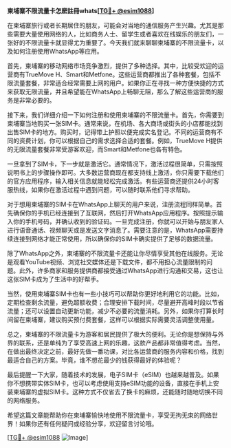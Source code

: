 **柬埔寨不限流量卡怎麽註冊whats[[TG💪+ @esim1088](https://t.me/s/esim1088)]**

在柬埔寨旅行或者长期居住的朋友，可能会对当地的通信服务产生兴趣。尤其是那些需要大量使用网络的人，比如商务人士、留学生或者喜欢在线娱乐的朋友们，一张好的不限流量卡就显得尤为重要了。今天我们就来聊聊柬埔寨的不限流量卡，以及如何注册使用WhatsApp等应用。

首先，柬埔寨的移动网络市场竞争激烈，提供了多种选择。其中，比较受欢迎的运营商有TrueMove H、Smart和Metfone。这些运营商都推出了各种套餐，包括不限流量套餐，非常适合经常需要上网的用户。如果你正在寻找一种方便快捷的方式来获取无限流量，并且希望能在WhatsApp上畅聊无阻，那么了解这些运营商的服务是非常必要的。

接下来，我们详细介绍一下如何注册和使用柬埔寨的不限流量卡。首先，你需要到柬埔寨当地购买一张SIM卡。通常来说，在机场、各大商场或街头的小店都能找到出售SIM卡的地方。购买时，记得带上护照以便完成实名登记。不同的运营商有不同的资费计划，你可以根据自己的需求选择合适的套餐。例如，TrueMove H提供的无限流量套餐非常受游客欢迎，而Smart和Metfone也各有特色。

一旦拿到了SIM卡，下一步就是激活它。通常情况下，激活过程很简单，只需按照说明书上的步骤操作即可。大多数运营商现在都支持线上激活，你只需要下载他们的官方应用程序，输入相关信息就能轻松完成激活。有些运营商还提供24小时客服热线，如果你在激活过程中遇到问题，可以随时联系他们寻求帮助。

对于想用柬埔寨的SIM卡在WhatsApp上聊天的用户来说，注册流程同样简单。首先确保你的手机已经连接到了互联网，然后打开WhatsApp应用程序。按照提示输入你的手机号码，并确认收到的验证码。一旦完成注册，你就可以开始与朋友家人进行语音通话、视频聊天或是发送文字消息了。需要注意的是，WhatsApp需要持续连接到网络才能正常使用，所以确保你的SIM卡确实提供了足够的数据流量。

除了WhatsApp之外，柬埔寨的不限流量卡还能让你尽情享受其他在线服务。无论是观看YouTube视频、浏览社交媒体还是下载文件，都不用担心流量限制的问题。此外，许多商家和服务提供商都接受通过WhatsApp进行沟通和交易，这也让这张SIM卡成为了生活中的好帮手。

当然，使用柬埔寨SIM卡也有一些小技巧可以帮助你更好地利用它的功能。比如，定期检查剩余流量，避免超额收费；合理安排下载时间，尽量避开高峰时段以节省流量；还可以设置自动更新功能，减少不必要的流量消耗。另外，如果你打算长时间留在柬埔寨，建议购买预付费套餐，这样可以根据实际需要灵活调整使用量。

总之，柬埔寨的不限流量卡为游客和居民提供了极大的便利。无论你是想保持与外界的联系，还是单纯为了享受高速上网的乐趣，这款产品都非常值得考虑。当然，在做出最终决定之前，最好先做一番功课，对比各运营商的服务内容和价格，找到最适合自己的方案。毕竟，谁不想花最少的钱获得最好的体验呢？

最后提醒一下大家，随着技术的发展，电子SIM卡（eSIM）也越来越普及。如果你不想携带实体SIM卡，也可以考虑使用支持eSIM功能的设备，直接在手机上安装柬埔寨的虚拟SIM卡。这种方式不仅省去了换卡的麻烦，还能随时随地切换不同的网络服务。

希望这篇文章能帮助你在柬埔寨愉快地使用不限流量卡，享受无拘无束的网络世界！如果你还有任何疑问或经验分享，欢迎留言讨论哦。

[[TG💪+ @esim1088](https://t.me/s/esim1088) ![Image](https://i.postimg.cc/4NQfJmqS/Snipaste-2025-05-13-00-14-12.png)]
